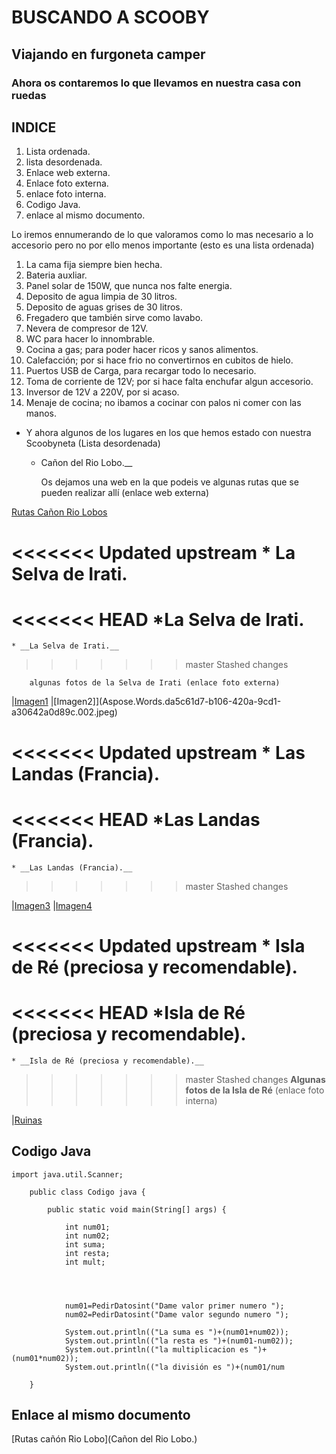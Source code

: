 # **BUSCANDO A SCOOBY**
## **Viajando en furgoneta camper**
### **Ahora os contaremos lo que llevamos en nuestra casa con ruedas**

## **INDICE**

1. Lista ordenada.
2. lista desordenada.
3. Enlace web externa.
4. Enlace foto externa.
5. enlace foto interna.
6. Codigo Java.
7. enlace al mismo documento.


Lo iremos ennumerando de lo que valoramos como lo mas necesario a lo accesorio
pero no por ello menos importante (esto es una lista ordenada)

1. La cama fija siempre bien hecha.
2. Bateria auxliar.
3. Panel solar de 150W, que nunca nos falte energia.
4. Deposito de agua limpia de 30 litros.
5. Deposito de aguas grises de 30 litros.
6. Fregadero que también sirve como lavabo.
7. Nevera de compresor de 12V.
8. WC para hacer lo innombrable.
9. Cocina a gas; para poder hacer ricos y sanos alimentos.
10. Calefacción; por si hace frio no convertirnos en cubitos de hielo.
11. Puertos USB de Carga, para recargar todo lo necesario.
12. Toma de corriente de 12V; por si hace falta enchufar algun accesorio.
13. Inversor de 12V a 220V, por si acaso.
14. Menaje de cocina; no ibamos a cocinar con palos ni comer con las manos.

* Y ahora algunos de los lugares en los que hemos estado con nuestra Scoobyneta (Lista desordenada)

    * Cañon del Rio Lobo.__

        Os dejamos una web en la que podeis ve algunas rutas que se pueden realizar allí (enlace web externa)

[Rutas Cañon Rio Lobos](https://www.xn--caondelriolobos-zqb.com/rutas-senderismo.html)

<<<<<<< Updated upstream
    * __La Selva de Irati.__
=======
<<<<<<< HEAD
    *__La Selva de Irati.__
=======
    * __La Selva de Irati.__
>>>>>>> master
>>>>>>> Stashed changes

        algunas fotos de la Selva de Irati (enlace foto externa)

|[Imagen1](Aspose.Words.da5c61d7-b106-420a-9cd1-a30642a0d89c.001.jpeg) 
|[Imagen2]](Aspose.Words.da5c61d7-b106-420a-9cd1-a30642a0d89c.002.jpeg)

<<<<<<< Updated upstream
    * __Las Landas (Francia).__
=======
<<<<<<< HEAD
    *__Las Landas (Francia).__
=======
    * __Las Landas (Francia).__
>>>>>>> master
>>>>>>> Stashed changes

|[Imagen3](Aspose.Words.da5c61d7-b106-420a-9cd1-a30642a0d89c.003.jpeg) 
|[Imagen4](Aspose.Words.da5c61d7-b106-420a-9cd1-a30642a0d89c.004.jpeg)

<<<<<<< Updated upstream
    * __Isla de Ré (preciosa y recomendable).__
=======
<<<<<<< HEAD
    *__Isla de Ré (preciosa y recomendable).__
=======
    * __Isla de Ré (preciosa y recomendable).__
>>>>>>> master
>>>>>>> Stashed changes
__Algunas fotos de la Isla de Ré__ (enlace foto interna)

|[Ruinas](C:\Users\Minguitox\Desktop\repositoriosED\ENTORNOS-ACT-4.1)

## __**Codigo Java**__

    import java.util.Scanner;

        public class Codigo java {

	        public static void main(String[] args) {

                int num01;
                int num02;
                int suma;
                int resta;
                int mult;




                num01=PedirDatosint("Dame valor primer numero ");
                num02=PedirDatosint("Dame valor segundo numero ");

                System.out.println(("La suma es ")+(num01+num02));
                System.out.println(("la resta es ")+(num01-num02));
                System.out.println(("la multiplicacion es ")+(num01*num02));
                System.out.println(("la división es ")+(num01/num

        }

## **Enlace al mismo documento**

[Rutas cañón Rio Lobo](Cañon del Rio Lobo.)




